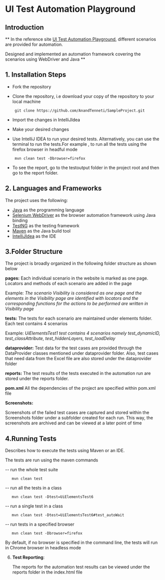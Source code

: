 <h1>UI Test Automation Playground</h1>
<h2>Introduction</h2>

**
In the reference site  [UI Test Automation Playground](http://uitestingplayground.com/), different scenarios are provided for automation. 

Designed and implemented an automation framework covering the scenarios using WebDriver and Java
**

<h2>1. Installation Steps</h2>

* Fork the repository

* Clone the repository, i.e download your copy of the repository to your local machine

       git clone https://github.com/AnandTenneti/SampleProject.git

* Import the changes in IntelliJIdea

* Make your desired changes

* Use IntelliJ IDEA to run your desired tests. Alternatively, you can use the terminal
 to run the tests.For example , to run all the tests using the firefox browser in headful mode
   
       mvn clean test -Dbrowser=firefox
   
* To see the report, go to the testoutput folder in the project root and then go to the report 
folder.


<h2>2. Languages and Frameworks</h2>

The project uses the following:

 

   * [Java](https://www.java.com/en/) as the programming language
   * [Selenium WebDriver](https://www.selenium.dev/documentation/webdriver/) as the browser automation framework using Java binding
   * [TestNG](https://testng.org/) as the testing framework
   * [Maven](https://maven.apache.org/) as the Java build tool
   * [IntelliJIdea](https://www.jetbrains.com/idea/) as the IDE

<h2>3.Folder Structure</h2>

The project is broadly organized in the following folder structure as shown below


**pages:** 
Each individual scenario in the website is marked as one page. Locators and methods of each 
scenario are added in the page

  Example:
     _The scenario Visibility is considered as one page and the elements in the 
 Visibility page are identified with locators and the corresponding functions for the actions to 
be performed are written in Visibility page_

**tests:** The tests for each scenario are maintained under elements folder. Each test contains 
4 scenarios 

Example:
  _UiElementsTest1 test contains 4 scenarios namely test_dynamicID, test_classAttribute, 
  test_hiddenLayers, test_loadDelay_

**dataprovider:** Test data for the test cases are provided through the DataProvider classes 
mentioned under 
dataprovider folder.
Also, test cases that need data from the Excel file are also stored under the dataprovider folder 

**reports:** The test results of the tests executed in the automation run are stored under the 
reports folder.


**pom.xml**
All the dependencies of the project are specified within pom.xml file




**Screenshots:**

Screenshots of the failed test cases are captured and stored within the Screenshots folder under 
a subfolder created for each run. This way, the screenshots are archived and can be viewed at a 
later point of time

<h2>4.Running Tests</h2> Describes how to execute the tests using Maven or an IDE.
   
The tests are run using the maven commands
   
   -- run the whole test suite
             
       mvn clean test

   -- run all the tests in a class

       mvn clean test -Dtest=UiElementsTest6 
   
   -- run a single test in a class
          
       mvn clean test -Dtest=UiElementsTest6#test_autoWait

   -- run tests in a specified browser
   
       mvn clean test -Dbrowser=firefox

   By default, if no browser is specified in the command line, the tests will run in Chrome
   browser in headless mode

6. **Test Reporting**: 

   The reports for the automation test results can be viewed under the reports 
   folder in the index.html file

